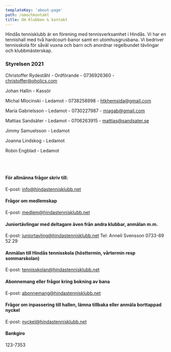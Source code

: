 ```yaml
---
templateKey: 'about-page'
path: /omochkontakt
title: Om Klubben & kontakt
---
```


Hindås tennisklubb är en förening med tennisverksamhet i Hindås. Vi har en tennishall med två hardcourt-banor samt en utomhusgrusbana. Vi bedriver tennisskola för såväl vuxna och barn och anordnar regelbundet tävlingar och klubbmästerskap.

### Styrelsen 2021

Christoffer Rydeståhl - Ordförande - 0736926360 - <a href="mailto:kristoffer@oholics.com">christoffer@oholics.com</a>

Johan Hallin - Kassör

Michal Mlocinski - Ledamot - 0738258998 - <a href="mailto:htkhemsida@gmail.com">htkhemsida@gmail.com</a>

Maria Gabrielsson - Ledamot - 0730227987 - <a href="mailto:miagab@gmail.com">miagab@gmail.com</a>

Mattias Sandsäter - Ledamot - 0706263915 - <a href="mailto:mattias@sandsater.se">mattias@sandsater.se</a>

Jimmy Samuelsson - Ledamot

Joanna Lindskog - Ledamot

Robin Engblad - Ledamot

</br></br>

#### För allmänna frågor skriv till:

E-post: <a href="mailto:info@hindastennisklubb.net">info@hindastennisklubb.net</a>
</br>

#### Frågor om medlemskap

E-post: <a href="mailto:medlem@hindastennisklubb.net">medlem@hindastennisklubb.net</a>
</br>

#### Juniortävlingar med deltagare även från andra klubbar, anmälan m.m.

E-post: <a href="mailto:juniortavling@hindastennisklubb.net">juniortavling@hindastennisklubb.net</a>
Tel: Anneli Svensson 0733-89 52 29
</br>

#### Anmälan till Hindås tennisskola (hösttermin, vårtermin resp sommarskolan)

E-post: <a href="mailto:tennisskolan@hindastennisklubb.net">tennisskolan@hindastennisklubb.net</a>
</br>

#### Abonnemang eller frågor kring bokning av bana

E-post: <a href="mailto:abonnemang@hindastennisklubb.net">abonnemang@hindastennisklubb.net</a>
</br>

#### Frågor om inpassering till hallen, lämna tillbaka eller anmäla borttappad nyckel

E-post: <a href="mailto:nyckel@hindastennisklubb.net">nyckel@hindastennisklubb.net</a>
</br>

#### Bankgiro

123-7353

